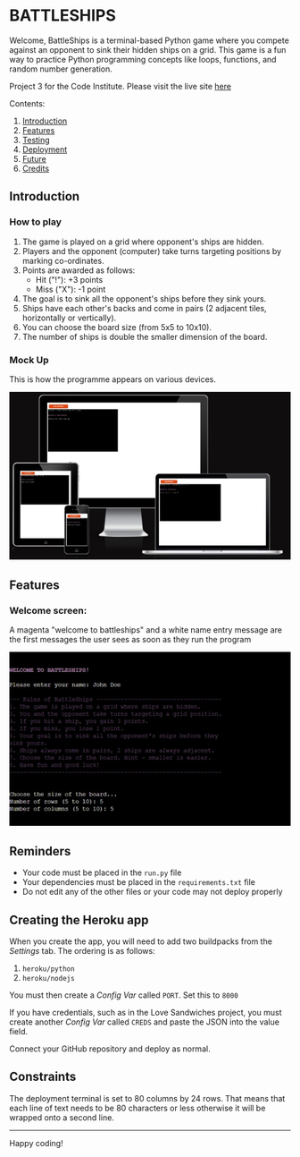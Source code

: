 # BATTLESHIPS

Welcome,
BattleShips is a terminal-based Python game where you compete against an opponent to sink their hidden ships on a grid. This game is a fun way to practice Python programming concepts like loops, functions, and random number generation.

Project 3 for the Code Institute. Please visit the live site [here](https://battleships-kwb-853aa1c83842.herokuapp.com/)

Contents:
1. [Introduction](#introduction)
2. [Features](#features)
3. [Testing](#testing)
4. [Deployment](#deployment)
5. [Future](#future)
6. [Credits](#credits) 


## Introduction

### How to play
1. The game is played on a grid where opponent's ships are hidden.
2. Players and the opponent (computer) take turns targeting positions by marking co-ordinates.
3. Points are awarded as follows:
    - Hit ("!"): +3 points
    - Miss ("X"): -1 point
4. The goal is to sink all the opponent's ships before they sink yours.
5. Ships have each other's backs and come in pairs (2 adjacent tiles, horizontally or vertically).
6. You can choose the board size (from 5x5 to 10x10).
7. The number of ships is double the smaller dimension of the board.

### Mock Up
This is how the programme appears on various devices.

![MockUp](assets/img/battleships-mockup.jpg)


## Features

### Welcome screen:
A magenta "welcome to battleships" and a white name entry message are the first messages the user sees as soon as they run the program 

![WelcomeScreen](assets/img/battleships-startup.jpg)



## Reminders

- Your code must be placed in the `run.py` file
- Your dependencies must be placed in the `requirements.txt` file
- Do not edit any of the other files or your code may not deploy properly

## Creating the Heroku app

When you create the app, you will need to add two buildpacks from the _Settings_ tab. The ordering is as follows:

1. `heroku/python`
2. `heroku/nodejs`

You must then create a _Config Var_ called `PORT`. Set this to `8000`

If you have credentials, such as in the Love Sandwiches project, you must create another _Config Var_ called `CREDS` and paste the JSON into the value field.

Connect your GitHub repository and deploy as normal.

## Constraints

The deployment terminal is set to 80 columns by 24 rows. That means that each line of text needs to be 80 characters or less otherwise it will be wrapped onto a second line.

---

Happy coding!
